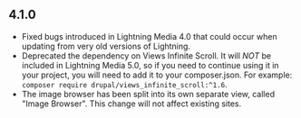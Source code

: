 ## 4.1.0
* Fixed bugs introduced in Lightning Media 4.0 that could occur when updating from very old versions of Lightning.
* Deprecated the dependency on Views Infinite Scroll. It will *NOT* be included in Lightning Media 5.0, so if you need to continue using it in your project, you will need to add it to your composer.json. For example: `composer require drupal/views_infinite_scroll:^1.6`.
* The image browser has been split into its own separate view, called "Image Browser". This change will not affect existing sites.
